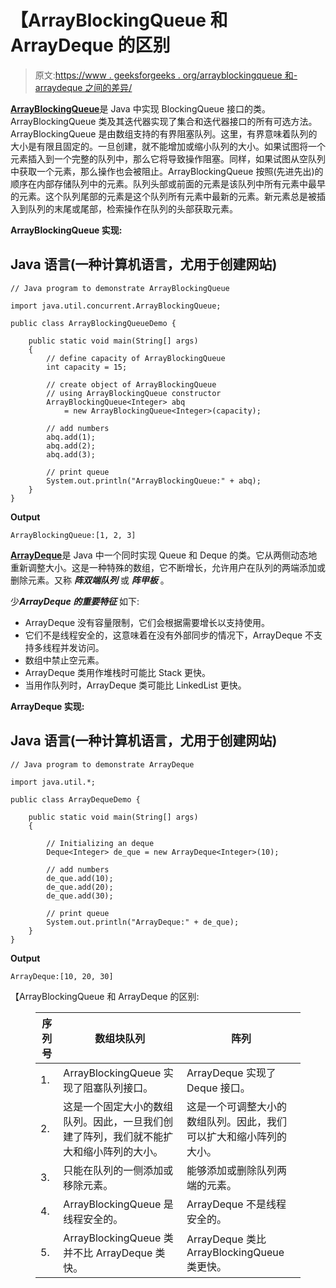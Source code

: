 # 【ArrayBlockingQueue 和 ArrayDeque 的区别

> 原文:[https://www . geeksforgeeks . org/arrayblockingqueue 和-arraydeque 之间的差异/](https://www.geeksforgeeks.org/difference-between-arrayblockingqueue-and-arraydeque/)

[**ArrayBlockingQueue**](https://www.geeksforgeeks.org/arrayblockingqueue-class-in-java/)是 Java 中实现 BlockingQueue 接口的类。ArrayBlockingQueue 类及其迭代器实现了集合和迭代器接口的所有可选方法。ArrayBlockingQueue 是由数组支持的有界阻塞队列。这里，有界意味着队列的大小是有限且固定的。一旦创建，就不能增加或缩小队列的大小。如果试图将一个元素插入到一个完整的队列中，那么它将导致操作阻塞。同样，如果试图从空队列中获取一个元素，那么操作也会被阻止。ArrayBlockingQueue 按照(先进先出)的顺序在内部存储队列中的元素。队列头部或前面的元素是该队列中所有元素中最早的元素。这个队列尾部的元素是这个队列所有元素中最新的元素。新元素总是被插入到队列的末尾或尾部，检索操作在队列的头部获取元素。

**ArrayBlockingQueue 实现:**

## Java 语言(一种计算机语言，尤用于创建网站)

```
// Java program to demonstrate ArrayBlockingQueue

import java.util.concurrent.ArrayBlockingQueue;

public class ArrayBlockingQueueDemo {

    public static void main(String[] args)
    {
        // define capacity of ArrayBlockingQueue
        int capacity = 15;

        // create object of ArrayBlockingQueue
        // using ArrayBlockingQueue constructor
        ArrayBlockingQueue<Integer> abq
            = new ArrayBlockingQueue<Integer>(capacity);

        // add numbers
        abq.add(1);
        abq.add(2);
        abq.add(3);

        // print queue
        System.out.println("ArrayBlockingQueue:" + abq);
    }
}
```

**Output**

```
ArrayBlockingQueue:[1, 2, 3]

```

[**ArrayDeque**](https://www.geeksforgeeks.org/arraydeque-in-java/)是 Java 中一个同时实现 Queue 和 Deque 的类。它从两侧动态地重新调整大小。这是一种特殊的数组，它不断增长，允许用户在队列的两端添加或删除元素。又称 ***阵双端队列*** 或 ***阵甲板*** 。

少***ArrayDeque 的重要特征*** 如下:

*   ArrayDeque 没有容量限制，它们会根据需要增长以支持使用。
*   它们不是线程安全的，这意味着在没有外部同步的情况下，ArrayDeque 不支持多线程并发访问。
*   数组中禁止空元素。
*   ArrayDeque 类用作堆栈时可能比 Stack 更快。
*   当用作队列时，ArrayDeque 类可能比 LinkedList 更快。

**ArrayDeque 实现:**

## Java 语言(一种计算机语言，尤用于创建网站)

```
// Java program to demonstrate ArrayDeque

import java.util.*;

public class ArrayDequeDemo {

    public static void main(String[] args)
    {

        // Initializing an deque
        Deque<Integer> de_que = new ArrayDeque<Integer>(10);

        // add numbers
        de_que.add(10);
        de_que.add(20);
        de_que.add(30);

        // print queue
        System.out.println("ArrayDeque:" + de_que);
    }
}
```

**Output**

```
ArrayDeque:[10, 20, 30]

```

【ArrayBlockingQueue 和 ArrayDeque 的区别:

<figure class="table">

| **序列号** | **数组块队列** | 阵列 |
| --- | --- | --- |
| 1. | ArrayBlockingQueue 实现了阻塞队列接口。 | ArrayDeque 实现了 Deque 接口。 |
| 2. | 这是一个固定大小的数组队列。因此，一旦我们创建了阵列，我们就不能扩大和缩小阵列的大小。 | 这是一个可调整大小的数组队列。因此，我们可以扩大和缩小阵列的大小。 |
| 3. | 只能在队列的一侧添加或移除元素。 | 能够添加或删除队列两端的元素。 |
| 4.  | ArrayBlockingQueue 是线程安全的。 | ArrayDeque 不是线程安全的。 |
| 5. | ArrayBlockingQueue 类并不比 ArrayDeque 类快。 | ArrayDeque 类比 ArrayBlockingQueue 类更快。 |

</figure>